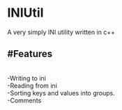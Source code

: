 # INIUtil
A very simply INI utility written in c++

<h2>#Features</h2></br>
-Writing to ini</br>
-Reading from ini</br>
-Sorting keys and values into groups.</br>
-Comments

